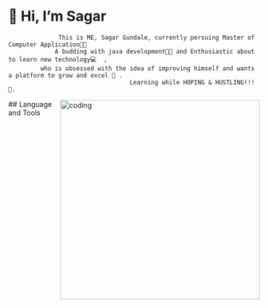 # 👋 Hi, I’m Sagar

                  This is ME, Sagar Gundale, currently persuing Master of Computer Application🧑‍🎓 
                 A budding with java development👨‍💻 and Enthusiastic about to learn new technology💻  ,
             who is obsessed with the idea of improving himself and wants a platform to grow and excel 🔑 .
                                      Learning while HOPING & HUSTLING!!! 🏁.
<!---
SagarGundale7/SagarGundale7 is a ✨ special ✨ repository because its `README.md` (this file) appears on your GitHub profile.
You can click the Preview link to take a look at your changes.
--->
<img align="right" alt="coding" width="400" src="https://c.tenor.com/flflC6GFzO8AAAAd/sultan-alrefaei-programmer.gif">
## Language and Tools
